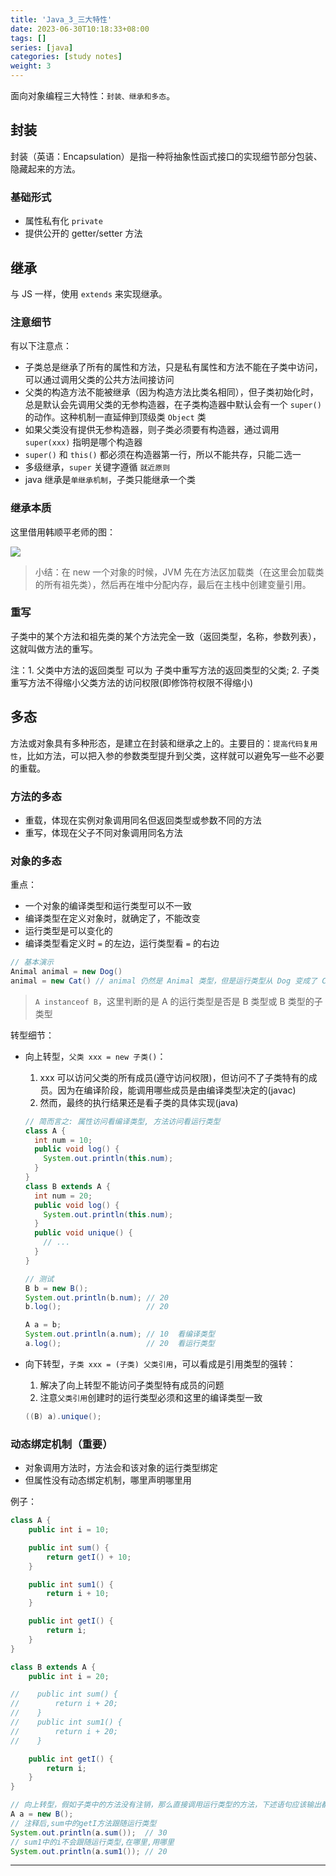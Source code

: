 ```yaml
---
title: 'Java_3_三大特性'
date: 2023-06-30T10:18:33+08:00
tags: []
series: [java]
categories: [study notes]
weight: 3
---
```


面向对象编程三大特性：`封装、继承和多态`。

## 封装

封装（英语：Encapsulation）是指一种将抽象性函式接口的实现细节部分包装、隐藏起来的方法。

### 基础形式

- 属性私有化 `private`
- 提供公开的 getter/setter 方法

## 继承

与 JS 一样，使用 `extends` 来实现继承。

### 注意细节

有以下注意点：

- 子类总是继承了所有的属性和方法，只是私有属性和方法不能在子类中访问，可以通过调用父类的公共方法间接访问
- 父类的构造方法不能被继承（因为构造方法比类名相同），但子类初始化时，总是默认会先调用父类的无参构造器，在子类构造器中默认会有一个 `super()` 的动作。这种机制一直延伸到顶级类 `Object` 类
- 如果父类没有提供无参构造器，则子类必须要有构造器，通过调用 `super(xxx)` 指明是哪个构造器
- `super()` 和 `this()` 都必须在构造器第一行，所以不能共存，只能二选一
- 多级继承，`super` 关键字遵循 `就近原则`
- java 继承是`单继承机制`，子类只能继承一个类

### 继承本质

这里借用韩顺平老师的图：

![](https://cdn.staticaly.com/gh/yokiizx/picgo@master/img/202307042055445.png)

> 小结：在 new 一个对象的时候，JVM 先在方法区加载类（在这里会加载类的所有祖先类），然后再在堆中分配内存，最后在主栈中创建变量引用。

### 重写

子类中的某个方法和祖先类的某个方法完全一致（返回类型，名称，参数列表），这就叫做方法的重写。

注：1. 父类中方法的返回类型 可以为 子类中重写方法的返回类型的父类; 2. 子类重写方法不得缩小父类方法的访问权限(即修饰符权限不得缩小)

## 多态

方法或对象具有多种形态，是建立在封装和继承之上的。主要目的：`提高代码复用性`，比如方法，可以把入参的参数类型提升到父类，这样就可以避免写一些不必要的重载。

### 方法的多态

- 重载，体现在实例对象调用同名但返回类型或参数不同的方法
- 重写，体现在父子不同对象调用同名方法

### 对象的多态

重点：

- 一个对象的编译类型和运行类型可以不一致
- 编译类型在定义对象时，就确定了，不能改变
- 运行类型是可以变化的
- 编译类型看定义时 `=` 的左边，运行类型看 `=` 的右边

```java
// 基本演示
Animal animal = new Dog()
animal = new Cat() // animal 仍然是 Animal 类型，但是运行类型从 Dog 变成了 Cat
```

> `A instanceof B`，这里判断的是 A 的运行类型是否是 B 类型或 B 类型的子类型

转型细节：

- 向上转型，`父类 xxx = new 子类()`：

  1. xxx 可以访问父类的所有成员(遵守访问权限)，但访问不了子类特有的成员。因为在编译阶段，能调用哪些成员是由编译类型决定的(javac)
  2. 然而，最终的执行结果还是看子类的具体实现(java)

  ```java
  // 简而言之: 属性访问看编译类型, 方法访问看运行类型
  class A {
    int num = 10;
    public void log() {
      System.out.println(this.num);
    }
  }
  class B extends A {
    int num = 20;
    public void log() {
      System.out.println(this.num);
    }
    public void unique() {
      // ...
    }
  }

  // 测试
  B b = new B();
  System.out.println(b.num); // 20
  b.log();                   // 20

  A a = b;
  System.out.println(a.num); // 10  看编译类型
  a.log();                   // 20  看运行类型
  ```

- 向下转型，`子类 xxx = (子类) 父类引用`，可以看成是引用类型的强转：

  1. 解决了向上转型不能访问子类型特有成员的问题
  2. 注意`父类引用`创建时的运行类型必须和这里的编译类型一致

  ```java
  ((B) a).unique();
  ```

### 动态绑定机制（重要）

- 对象调用方法时，方法会和该对象的运行类型绑定
- 但属性没有动态绑定机制，哪里声明哪里用

例子：

```java
class A {
    public int i = 10;

    public int sum() {
        return getI() + 10;
    }

    public int sum1() {
        return i + 10;
    }

    public int getI() {
        return i;
    }
}

class B extends A {
    public int i = 20;

//    public int sum() {
//        return i + 20;
//    }
//    public int sum1() {
//        return i + 20;
//    }

    public int getI() {
        return i;
    }
}

// 向上转型，假如子类中的方法没有注销，那么直接调用运行类型的方法，下述语句应该输出都是40
A a = new B();
// 注释后,sum中的getI方法跟随运行类型
System.out.println(a.sum());  // 30
// sum1中的i不会跟随运行类型,在哪里,用哪里
System.out.println(a.sum1()); // 20
```

---
